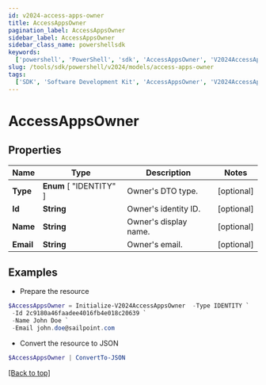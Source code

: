 ```yaml
---
id: v2024-access-apps-owner
title: AccessAppsOwner
pagination_label: AccessAppsOwner
sidebar_label: AccessAppsOwner
sidebar_class_name: powershellsdk
keywords:
  ['powershell', 'PowerShell', 'sdk', 'AccessAppsOwner', 'V2024AccessAppsOwner']
slug: /tools/sdk/powershell/v2024/models/access-apps-owner
tags:
  ['SDK', 'Software Development Kit', 'AccessAppsOwner', 'V2024AccessAppsOwner']
---
```


# AccessAppsOwner

## Properties

| Name      | Type                    | Description           | Notes      |
| --------- | ----------------------- | --------------------- | ---------- |
| **Type**  | **Enum** [ "IDENTITY" ] | Owner's DTO type.     | [optional] |
| **Id**    | **String**              | Owner's identity ID.  | [optional] |
| **Name**  | **String**              | Owner's display name. | [optional] |
| **Email** | **String**              | Owner's email.        | [optional] |

## Examples

- Prepare the resource

```powershell
$AccessAppsOwner = Initialize-V2024AccessAppsOwner  -Type IDENTITY `
 -Id 2c9180a46faadee4016fb4e018c20639 `
 -Name John Doe `
 -Email john.doe@sailpoint.com
```

- Convert the resource to JSON

```powershell
$AccessAppsOwner | ConvertTo-JSON
```

[[Back to top]](#)

